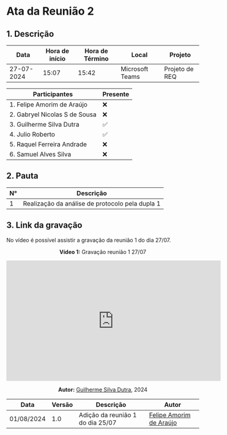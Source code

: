 # **Ata da Reunião 2**

## 1. Descrição

| Data       | Hora de início | Hora de Término | Local            | Projeto        |
|------------|-----------------|-----------------|-----------------|----------------|
| 27-07-2024 | 15:07           | 15:42           | Microsoft Teams | Projeto de REQ |

| Participantes                              | Presente       |
|-----------------------------------------|----------|
| 1. Felipe Amorim de Araújo       | ❌       |
| 2. Gabryel Nicolas S de Sousa                 | ❌       |
| 3. Guilherme Silva Dutra                | ✅       |
| 4. Julio Roberto                | ✅       |
| 5. Raquel Ferreira Andrade          | ❌       | 
| 6. Samuel Alves Silva                | ❌       |

## 2. Pauta

| N° | Descrição                               |
|----|-----------------------------------------|
| 1  | Realização da análise de protocolo pela dupla 1         |


## 3. Link da gravação

No vídeo é possível assistir a gravação da reunião 1 do dia 27/07.

<center>

**Vídeo 1:** Gravação reunião 1 27/07

<iframe width="560" height="315" src="https://www.youtube.com/embed/vT0tAj85P5w?si=ZH8ZaBcZ60s5DHrq" title="Análise de Protocolo pela dupla 1" frameborder="0" allow="accelerometer; autoplay; clipboard-write; encrypted-media; gyroscope; picture-in-picture; web-share" referrerpolicy="strict-origin-when-cross-origin" allowfullscreen></iframe>

**Autor:** [Guilherme Silva Dutra](https://github.com/GuiDutra21), 2024

</center>


| Data | Versão | Descrição | Autor |
| ---- | ------ | --------- | ----- |
| 01/08/2024 | 1.0 | Adição da reunião 1 do dia 25/07 | [Felipe Amorim de Araújo](https://github.com/lipeaaraujo) |